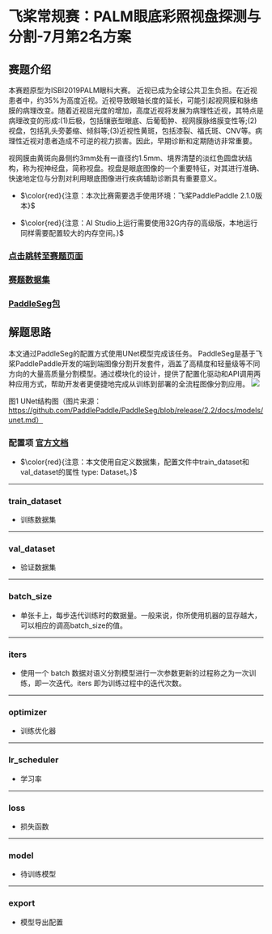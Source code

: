 # 飞桨常规赛：PALM眼底彩照视盘探测与分割-7月第2名方案

## 赛题介绍
本赛题原型为ISBI2019PALM眼科大赛。 近视已成为全球公共卫生负担。在近视患者中，约35%为高度近视。近视导致眼轴长度的延长，可能引起视网膜和脉络膜的病理改变。随着近视屈光度的增加，高度近视将发展为病理性近视，其特点是病理改变的形成:(1)后极，包括镶嵌型眼底、后葡萄肿、视网膜脉络膜变性等;(2)视盘，包括乳头旁萎缩、倾斜等;(3)近视性黄斑，包括漆裂、福氏斑、CNV等。病理性近视对患者造成不可逆的视力损害。因此，早期诊断和定期随访非常重要。

视网膜由黄斑向鼻侧约3mm处有一直径约1.5mm、境界清楚的淡红色圆盘状结构，称为视神经盘，简称视盘。视盘是眼底图像的一个重要特征，对其进行准确、快速地定位与分割对利用眼底图像进行疾病辅助诊断具有重要意义。

- $\color{red}{注意：本次比赛需要选手使用环境：飞桨PaddlePaddle 2.1.0版本}$

- $\color{red}{注意：AI Studio上运行需要使用32G内存的高级版，本地运行同样需要配置较大的内存空间。}$

### [点击跳转至赛题页面](https://aistudio.baidu.com/aistudio/competition/detail/87)

### [赛题数据集](https://aistudio.baidu.com/aistudio/datasetdetail/101358)

### [PaddleSeg包](https://aistudio.baidu.com/aistudio/datasetdetail/102868)

## 解题思路
本文通过PaddleSeg的配置方式使用UNet模型完成该任务。
PaddleSeg是基于飞桨PaddlePaddle开发的端到端图像分割开发套件，涵盖了高精度和轻量级等不同方向的大量高质量分割模型。通过模块化的设计，提供了配置化驱动和API调用两种应用方式，帮助开发者更便捷地完成从训练到部署的全流程图像分割应用。
![](https://ai-studio-static-online.cdn.bcebos.com/e9d5ad1086a045828a04be3e93148bb918e38ff2405743dd89d4b7e5e6ff05d0)

图1 UNet结构图（图片来源：https://github.com/PaddlePaddle/PaddleSeg/blob/release/2.2/docs/models/unet.md）


### 配置项 [官方文档](https://github.com/PaddlePaddle/PaddleSeg/blob/release/2.2/docs/design/use/use_cn.md)
- $\color{red}{注意：本文使用自定义数据集，配置文件中train_dataset和val_dataset的属性 type: Dataset。}$
----
### train_dataset
* 训练数据集
----
### val_dataset
* 验证数据集

----
### batch_size
* 单张卡上，每步迭代训练时的数据量。一般来说，你所使用机器的显存越大，可以相应的调高batch_size的值。

----
### iters
* 使用一个 batch 数据对语义分割模型进行一次参数更新的过程称之为一次训练，即一次迭代。iters 即为训练过程中的迭代次数。

----
### optimizer
* 训练优化器

----
### lr_scheduler
* 学习率

----
### loss
* 损失函数

----
### model
* 待训练模型
---
### export
* 模型导出配置